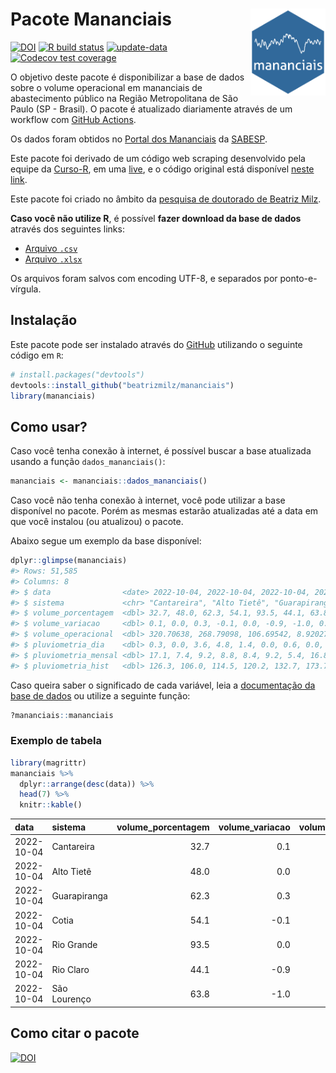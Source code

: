
<!-- README.md is generated from README.Rmd. Please edit that file -->

# Pacote Mananciais <img src="man/figures/hexlogo.png" align="right" width = "120px"/>

<!-- badges: start -->

[![DOI](https://zenodo.org/badge/DOI/10.5281/zenodo.4733056.svg)](https://doi.org/10.5281/zenodo.4733056)
[![R build
status](https://github.com/beatrizmilz/mananciais/workflows/R-CMD-check/badge.svg)](https://github.com/beatrizmilz/mananciais/actions)
[![update-data](https://github.com/beatrizmilz/mananciais/actions/workflows/2-update_data.yaml/badge.svg)](https://github.com/beatrizmilz/mananciais/actions/workflows/2-update_data.yaml)
[![Codecov test
coverage](https://codecov.io/gh/beatrizmilz/mananciais/branch/master/graph/badge.svg)](https://codecov.io/gh/beatrizmilz/mananciais?branch=master)
<!-- badges: end -->

O objetivo deste pacote é disponibilizar a base de dados sobre o volume
operacional em mananciais de abastecimento público na Região
Metropolitana de São Paulo (SP - Brasil). O pacote é atualizado
diariamente através de um workflow com [GitHub
Actions](https://github.com/beatrizmilz/mananciais/actions).

Os dados foram obtidos no [Portal dos
Mananciais](http://mananciais.sabesp.com.br/Situacao) da
[SABESP](http://site.sabesp.com.br/site/Default.aspx).

Este pacote foi derivado de um código web scraping desenvolvido pela
equipe da [Curso-R](https://www.curso-r.com/), em uma
[live](https://youtu.be/jvZIxrMmOcQ), e o código original está
disponível [neste
link](https://github.com/curso-r/lives/blob/master/drafts/20200730_scraper_sabesp.R).

Este pacote foi criado no âmbito da [pesquisa de doutorado de Beatriz
Milz](https://beatrizmilz.github.io/tese/).

**Caso você não utilize R**, é possível **fazer download da base de
dados** através dos seguintes links:

-   [Arquivo
    `.csv`](https://github.com/beatrizmilz/mananciais/raw/master/inst/extdata/mananciais.csv)
-   [Arquivo
    `.xlsx`](https://github.com/beatrizmilz/mananciais/blob/master/inst/extdata/mananciais.xlsx?raw=true)

Os arquivos foram salvos com encoding UTF-8, e separados por
ponto-e-vírgula.

## Instalação

Este pacote pode ser instalado através do [GitHub](https://github.com/)
utilizando o seguinte código em `R`:

``` r
# install.packages("devtools")
devtools::install_github("beatrizmilz/mananciais")
library(mananciais)
```

## Como usar?

Caso você tenha conexão à internet, é possível buscar a base atualizada
usando a função `dados_mananciais()`:

``` r
mananciais <- mananciais::dados_mananciais() 
```

Caso você não tenha conexão à internet, você pode utilizar a base
disponível no pacote. Porém as mesmas estarão atualizadas até a data em
que você instalou (ou atualizou) o pacote.

Abaixo segue um exemplo da base disponível:

``` r
dplyr::glimpse(mananciais)
#> Rows: 51,585
#> Columns: 8
#> $ data                <date> 2022-10-04, 2022-10-04, 2022-10-04, 2022-10-04, 2…
#> $ sistema             <chr> "Cantareira", "Alto Tietê", "Guarapiranga", "Cotia…
#> $ volume_porcentagem  <dbl> 32.7, 48.0, 62.3, 54.1, 93.5, 44.1, 63.8, 32.6, 48…
#> $ volume_variacao     <dbl> 0.1, 0.0, 0.3, -0.1, 0.0, -0.9, -1.0, 0.1, 0.0, 0.…
#> $ volume_operacional  <dbl> 320.70638, 268.79098, 106.69542, 8.92027, 104.8917…
#> $ pluviometria_dia    <dbl> 0.3, 0.0, 3.6, 4.8, 1.4, 0.0, 0.6, 0.0, 0.0, 0.0, …
#> $ pluviometria_mensal <dbl> 17.1, 7.4, 9.2, 8.8, 8.4, 9.2, 5.4, 16.8, 7.4, 5.6…
#> $ pluviometria_hist   <dbl> 126.3, 106.0, 114.5, 120.2, 132.7, 173.7, 141.2, 1…
```

Caso queira saber o significado de cada variável, leia a [documentação
da base de
dados](https://beatrizmilz.github.io/mananciais/reference/mananciais.html)
ou utilize a seguinte função:

``` r
?mananciais::mananciais
```

### Exemplo de tabela

``` r
library(magrittr)
mananciais %>% 
  dplyr::arrange(desc(data)) %>% 
  head(7) %>%
  knitr::kable()
```

| data       | sistema      | volume_porcentagem | volume_variacao | volume_operacional | pluviometria_dia | pluviometria_mensal | pluviometria_hist |
|:-----------|:-------------|-------------------:|----------------:|-------------------:|-----------------:|--------------------:|------------------:|
| 2022-10-04 | Cantareira   |               32.7 |             0.1 |          320.70638 |              0.3 |                17.1 |             126.3 |
| 2022-10-04 | Alto Tietê   |               48.0 |             0.0 |          268.79098 |              0.0 |                 7.4 |             106.0 |
| 2022-10-04 | Guarapiranga |               62.3 |             0.3 |          106.69542 |              3.6 |                 9.2 |             114.5 |
| 2022-10-04 | Cotia        |               54.1 |            -0.1 |            8.92027 |              4.8 |                 8.8 |             120.2 |
| 2022-10-04 | Rio Grande   |               93.5 |             0.0 |          104.89173 |              1.4 |                 8.4 |             132.7 |
| 2022-10-04 | Rio Claro    |               44.1 |            -0.9 |            6.02579 |              0.0 |                 9.2 |             173.7 |
| 2022-10-04 | São Lourenço |               63.8 |            -1.0 |           56.69633 |              0.6 |                 5.4 |             141.2 |

## Como citar o pacote

[![DOI](https://zenodo.org/badge/DOI/10.5281/zenodo.4733056.svg)](https://doi.org/10.5281/zenodo.4733056)
